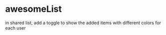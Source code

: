 # awesomeList

in shared list, add a toggle to show the added items with different colors for each user
